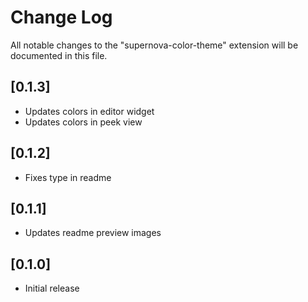 # Change Log
All notable changes to the "supernova-color-theme" extension will be documented in this file.

## [0.1.3]
- Updates colors in editor widget
- Updates colors in peek view

## [0.1.2]
- Fixes type in readme

## [0.1.1]
- Updates readme preview images

## [0.1.0]
- Initial release
